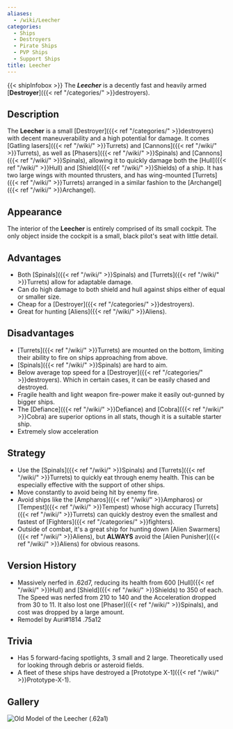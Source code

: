 ```yaml
---
aliases:
  - /wiki/Leecher
categories:
  - Ships
  - Destroyers
  - Pirate Ships
  - PVP Ships
  - Support Ships
title: Leecher
---
```


{{< shipInfobox >}} The **_Leecher_** is a decently fast and heavily armed [**Destroyer**]({{< ref "/categories/" >}}destroyers).

## Description

The **Leecher** is a small [Destroyer]({{< ref "/categories/" >}}destroyers) with decent maneuverability and a high potential for damage. It comes [Gatling lasers]({{< ref "/wiki/" >}}Turrets) and [Cannons]({{< ref "/wiki/" >}}Turrets), as well as [Phasers]({{< ref "/wiki/" >}}Spinals) and [Cannons]({{< ref "/wiki/" >}}Spinals), allowing it to quickly damage both the [Hull]({{< ref "/wiki/" >}}Hull) and [Shield]({{< ref "/wiki/" >}}Shields) of a ship. It has two large wings with mounted thrusters, and has wing-mounted [Turrets]({{< ref "/wiki/" >}}Turrets) arranged in a similar fashion to the [Archangel]({{< ref "/wiki/" >}}Archangel).

## Appearance

The interior of the **Leecher** is entirely comprised of its small cockpit. The only object inside the cockpit is a small, black pilot's seat with little detail.

## Advantages

- Both [Spinals]({{< ref "/wiki/" >}}Spinals) and [Turrets]({{< ref "/wiki/" >}}Turrets) allow for adaptable damage.
- Can do high damage to both shield and hull against ships either of equal or smaller size.
- Cheap for a [Destroyer]({{< ref "/categories/" >}}destroyers).
- Great for hunting [Aliens]({{< ref "/wiki/" >}}Aliens).

## Disadvantages

- [Turrets]({{< ref "/wiki/" >}}Turrets) are mounted on the bottom, limiting their ability to fire on ships approaching from above.
- [Spinals]({{< ref "/wiki/" >}}Spinals) are hard to aim.
- Below average top speed for a [Destroyer]({{< ref "/categories/" >}}destroyers). Which in certain cases, it can be easily chased and destroyed.
- Fragile health and light weapon fire-power make it easily out-gunned by bigger ships.
- The [Defiance]({{< ref "/wiki/" >}}Defiance) and [Cobra]({{< ref "/wiki/" >}}Cobra) are superior options in all stats, though it is a suitable starter ship.
- Extremely slow acceleration

## Strategy

- Use the [Spinals]({{< ref "/wiki/" >}}Spinals) and [Turrets]({{< ref "/wiki/" >}}Turrets) to quickly eat through enemy health. This can be especially effective with the support of other ships.
- Move constantly to avoid being hit by enemy fire.
- Avoid ships like the [Ampharos]({{< ref "/wiki/" >}}Ampharos) or [Tempest]({{< ref "/wiki/" >}}Tempest) whose high accuracy [Turrets]({{< ref "/wiki/" >}}Turrets) can quickly destroy even the smallest and fastest of [Fighters]({{< ref "/categories/" >}}fighters).
- Outside of combat, it's a great ship for hunting down [Alien Swarmers]({{< ref "/wiki/" >}}Aliens), but **ALWAYS** avoid the [Alien Punisher]({{< ref "/wiki/" >}}Aliens) for obvious reasons.

## Version History

- Massively nerfed in .62d7, reducing its health from 600 [Hull]({{< ref "/wiki/" >}}Hull) and [Shield]({{< ref "/wiki/" >}}Shields) to 350 of each. The Speed was nerfed from 210 to 140 and the Acceleration dropped from 30 to 11. It also lost one [Phaser]({{< ref "/wiki/" >}}Spinals), and cost was dropped by a large amount.
- Remodel by Auri#1814 .75a12

## Trivia

- Has 5 forward-facing spotlights, 3 small and 2 large. Theoretically used for looking through debris or asteroid fields.
- A fleet of these ships have destroyed a [Prototype X-1]({{< ref "/wiki/" >}}Prototype-X-1).

## Gallery

![Old Model of the Leecher
(.62a1)](Leecher-icon.png "Old Model of the Leecher (.62a1)")

